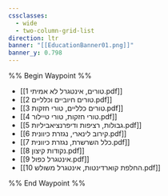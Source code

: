 ```yaml
---
cssclasses:
  - wide
  - two-column-grid-list
direction: ltr
banner: "[[EducationBanner01.png]]"
banner_y: 0.798
---
```


%% Begin Waypoint %%
- [[1 טורים, אינטגרל לא אמיתי.pdf]]
- [[2 טורים חיוביים וכלליים.pdf]]
- [[3 טורים כלליים, טורי חזקות.pdf]]
- [[4 טורי חזקות, טורי טיילור.pdf]]
- [[5 גבולות, רציפות ודיפרנציאביליות.pdf]]
- [[6 קירוב לינארי, נגזרת כיוונית.pdf]]
- [[7 כלל השרשרת, נגזרת כיוונית.pdf]]
- [[8 נקודות קיצון.pdf]]
- [[9 אינטגרל כפול.pdf]]
- [[10 החלפת קוארדינטות, אינטגרל משולש.pdf]]

%% End Waypoint %%